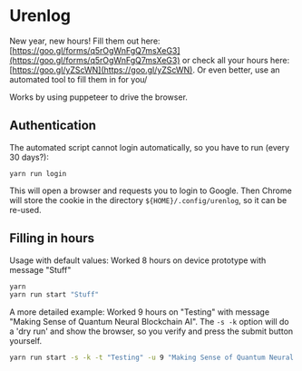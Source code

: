 Urenlog
=======

New year, new hours! Fill them out here: [https://goo.gl/forms/q5rOgWnFgQ7msXeG3](https://goo.gl/forms/q5rOgWnFgQ7msXeG3) or check all your hours here: [https://goo.gl/yZScWN](https://goo.gl/yZScWN). Or even better, use an automated tool to fill them in for you/

Works by using puppeteer to drive the browser.


## Authentication

The automated script cannot login automatically, so you have to run (every 30 days?):

```
yarn run login
```

This will open a browser and requests you to login to Google. Then Chrome will store the cookie in the directory `${HOME}/.config/urenlog`, so it can be re-used.


## Filling in hours

Usage with default values: Worked 8 hours on device prototype with message "Stuff"

```bash
yarn
yarn run start "Stuff"
```

A more detailed example: Worked 9 hours on "Testing" with message "Making Sense of Quantum Neural Blockchain AI". The `-s -k` option will do a 'dry run' and show the browser, so you verify and press the submit button yourself.

```bash
yarn run start -s -k -t "Testing" -u 9 "Making Sense of Quantum Neural Blockchain AI"
```
